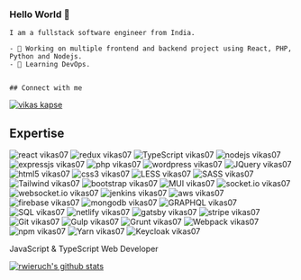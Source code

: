 ### Hello World 👋
    I am a fullstack software engineer from India.

    - 🔭 Working on multiple frontend and backend project using React, PHP, Python and Nodejs.
    - 🌱 Learning DevOps.
   

    ## Connect with me

[![vikas kapse](https://img.shields.io/badge/linkedin-%230077B5.svg?&style=for-the-badge&logo=linkedin&logoColor=white)](https://www.linkedin.com/in/vikas-kapse-33aa15125/)


## Expertise

![react vikas07](https://img.shields.io/badge/react-%230077B5.svg?&style=for-the-badge&logo=react&logoColor=2361DAFB) ![redux vikas07](https://img.shields.io/badge/redux-%230077B5.svg?&style=for-the-badge&logo=redux&logoColor=2361DAFB) ![TypeScript vikas07](https://img.shields.io/badge/TypeScript-%230077B5.svg?&style=for-the-badge&logo=TypeScript&logoColor=white) ![nodejs vikas07](https://img.shields.io/badge/nodejs-%230077B5.svg?&style=for-the-badge&logo=nodejs&logoColor=white) ![expressjs vikas07](https://img.shields.io/badge/expressjs-%230077B5.svg?&style=for-the-badge&logo=expressjs&logoColor=white) ![php vikas07](https://img.shields.io/badge/php-%230077B5.svg?&style=for-the-badge&logo=php&logoColor=white) ![wordpress vikas07](https://img.shields.io/badge/wordpress-%230077B5.svg?&style=for-the-badge&logo=wordpress&logoColor=white) ![JQuery vikas07](https://img.shields.io/badge/JQuery-%230077B5.svg?&style=for-the-badge&logo=JQuery&logoColor=white) ![html5 vikas07](https://img.shields.io/badge/html5-%230077B5.svg?&style=for-the-badge&logo=html5&logoColor=white) ![css3 vikas07](https://img.shields.io/badge/css3-%230077B5.svg?&style=for-the-badge&logo=css3&logoColor=white) ![LESS vikas07](https://img.shields.io/badge/LESS-%230077B5.svg?&style=for-the-badge&logo=LESS&logoColor=white) ![SASS vikas07](https://img.shields.io/badge/SASS-%230077B5.svg?&style=for-the-badge&logo=SASS&logoColor=white) ![Tailwind vikas07](https://img.shields.io/badge/Tailwind-%230077B5.svg?&style=for-the-badge&logo=Tailwind&logoColor=white) ![bootstrap vikas07](https://img.shields.io/badge/bootstrap-%230077B5.svg?&style=for-the-badge&logo=bootstrap&logoColor=white) ![MUI vikas07](https://img.shields.io/badge/MUI-%230077B5.svg?&style=for-the-badge&logo=MUI&logoColor=white) ![socket.io vikas07](https://img.shields.io/badge/socket.io-%230077B5.svg?&style=for-the-badge&logo=socket.io&logoColor=white) ![websocket.io vikas07](https://img.shields.io/badge/websocket-%230077B5.svg?&style=for-the-badge&logo=websocket&logoColor=white) ![jenkins vikas07](https://img.shields.io/badge/jenkins-%230077B5.svg?&style=for-the-badge&logo=jenkins&logoColor=white) ![aws vikas07](https://img.shields.io/badge/aws-%230077B5.svg?&style=for-the-badge&logo=aws&logoColor=white) ![firebase vikas07](https://img.shields.io/badge/firebase-%230077B5.svg?&style=for-the-badge&logo=firebase&logoColor=white) ![mongodb vikas07](https://img.shields.io/badge/mongodb-%230077B5.svg?&style=for-the-badge&logo=mongodb&logoColor=white) ![GRAPHQL vikas07](https://img.shields.io/badge/GRAPHQL-%230077B5.svg?&style=for-the-badge&logo=GRAPHQL&logoColor=white) ![SQL vikas07](https://img.shields.io/badge/SQL-%230077B5.svg?&style=for-the-badge&logo=SQL&logoColor=white) ![netlify vikas07](https://img.shields.io/badge/netlify-%230077B5.svg?&style=for-the-badge&logo=netlify&logoColor=white) ![gatsby vikas07](https://img.shields.io/badge/gatsby-%230077B5.svg?&style=for-the-badge&logo=gatsby&logoColor=white) ![stripe vikas07](https://img.shields.io/badge/stripe-%230077B5.svg?&style=for-the-badge&logo=stripe&logoColor=white) ![Git vikas07](https://img.shields.io/badge/Git-%230077B5.svg?&style=for-the-badge&logo=Git&logoColor=white) ![Gulp vikas07](https://img.shields.io/badge/Gulp-%230077B5.svg?&style=for-the-badge&logo=Gulp&logoColor=white) ![Grunt vikas07](https://img.shields.io/badge/Grunt-%230077B5.svg?&style=for-the-badge&logo=Grunt&logoColor=white) ![Webpack vikas07](https://img.shields.io/badge/Webpack-%230077B5.svg?&style=for-the-badge&logo=Webpack&logoColor=white) ![npm vikas07](https://img.shields.io/badge/npm-%230077B5.svg?&style=for-the-badge&logo=npm&logoColor=white) ![Yarn vikas07](https://img.shields.io/badge/Yarn-%230077B5.svg?&style=for-the-badge&logo=Yarn&logoColor=white) ![Keycloak vikas07](https://img.shields.io/badge/keyCloak-%230077B5.svg?&style=for-the-badge&logo=Keycloak&logoColor=white)



JavaScript & TypeScript Web Developer

[![rwieruch's github stats](https://github-readme-stats.vercel.app/api?username=vikas07&show_icons=true&theme=radical&count_private=true)](https://github.com/vikas07/)
